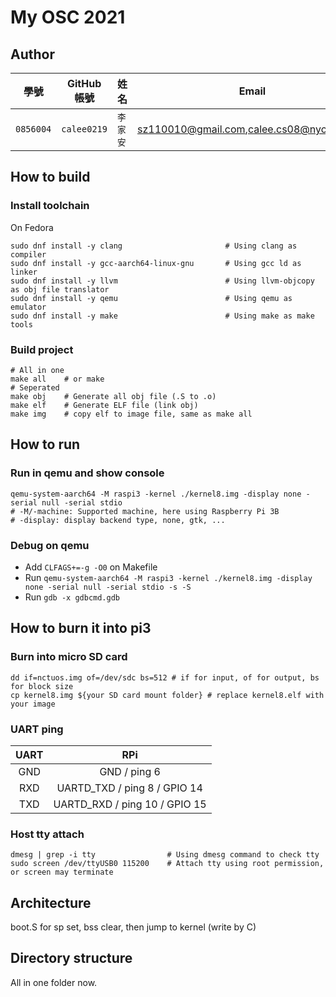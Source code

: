 # My OSC 2021

## Author

| 學號 | GitHub 帳號 | 姓名 | Email |
| --- | ----------- | --- | --- |
|`0856004`| `calee0219` | `李家安` | sz110010@gmail.com,calee.cs08@nycu.edu.tw |

## How to build

### Install toolchain

On Fedora

```shell
sudo dnf install -y clang                       # Using clang as compiler
sudo dnf install -y gcc-aarch64-linux-gnu       # Using gcc ld as linker
sudo dnf install -y llvm                        # Using llvm-objcopy as obj file translator
sudo dnf install -y qemu                        # Using qemu as emulator
sudo dnf install -y make                        # Using make as make tools
```

### Build project

``` shell
# All in one
make all    # or make
# Seperated
make obj    # Generate all obj file (.S to .o)
make elf    # Generate ELF file (link obj)
make img    # copy elf to image file, same as make all
```

## How to run

### Run in qemu and show console

``` shell
qemu-system-aarch64 -M raspi3 -kernel ./kernel8.img -display none -serial null -serial stdio
# -M/-machine: Supported machine, here using Raspberry Pi 3B
# -display: display backend type, none, gtk, ...
```

### Debug on qemu
- Add `CLFAGS+=-g -O0` on Makefile
- Run `qemu-system-aarch64 -M raspi3 -kernel ./kernel8.img -display none -serial null -serial stdio -s -S`
- Run `gdb -x gdbcmd.gdb`

## How to burn it into pi3

### Burn into micro SD card
``` shell
dd if=nctuos.img of=/dev/sdc bs=512 # if for input, of for output, bs for block size
cp kernel8.img ${your SD card mount folder} # replace kernel8.elf with your image
```

### UART ping

| UART | RPi |
|:-:|:-:|
| GND | GND / ping 6 |
| RXD | UARTD_TXD / ping 8 / GPIO 14 |
| TXD | UARTD_RXD / ping 10 / GPIO 15 |

### Host tty attach

``` shell
dmesg | grep -i tty                # Using dmesg command to check tty
sudo screen /dev/ttyUSB0 115200    # Attach tty using root permission, or screen may terminate
```

## Architecture

boot.S for sp set, bss clear, then jump to kernel (write by C)

## Directory structure

All in one folder now.
